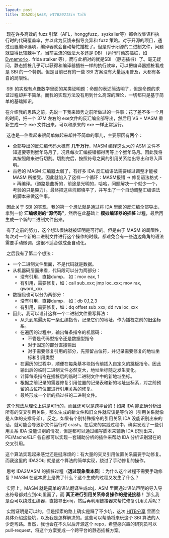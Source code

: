 ```yaml
---
layout: post
title: IDA2Obj&#58; HITB2021Sin Talk

---
```


​		现在许多高效的 fuzz 引擎（AFL，honggfuzz，syzkaller等）都会收集语料执行时的代码覆盖率，并以此为反馈来指导变异和 fuzz 策略。对于开源的项目，通过设置编译选项，编译器就会自动帮忙插桩了。但是对于闭源的二进制文件，问题就显得比较棘手了。当前主流的做法大多还是 DBI （运行时动态插桩，如 [Dynamorio]([dynamorio](https://github.com/DynamoRIO/dynamorio))，frida stalker 等）。而与此相对的就是SBI （静态插桩）了。毫无疑问，静态插桩几乎可以获得和编译器插桩一样的执行效率，可以把编译器插桩看成是 SBI 的一个特例。但是目前已有的一些 SBI 方案没有大量运用普及，大都有各自的局限性。

​		SBI 的实现有点像数学里面的某类证明题：命题的表述简洁明了，但是命题的求证过程却并不简单。而我的实现方法没有用到什么高深的理论，一切都只是基于简单的基础知识。

​		在介绍我的思路之前，先说一下我来趋势之前所做过的一件事：花了差不多一个月的时间，把一个 37M 左右的 exe文件的反汇编全部导出，然后用 VS + MASM 重新生成一个 exe 文件出来，可以和原来的 exe 一样正常运行。

​		这也是一件看起来很简单做起来却并不简单的事儿，主要原因有两个：

- 全部导出的反汇编代码大概有 __几千万行__，MASM 编译这么大的 ASM 文件不知道要等到猴年马月了，况且每次汇编报错都得再等上个猴年马月。因此我将其按照段来进行切割。切割完后，按照符号之间的引用关系给出导出和导入声明。
- 古老的 MASM 汇编器太弱了，有好多 IDA 反汇编语法需要经过调整才能被 MASM 所接受。因此就陷入了这样一个循环：MASM报错 -> 修复语法格式 -> 再编译。（道路是曲折的，前途是光明的，哈哈，问题解决一个就少一个，考验的只是毅力）。最终把这些坑都填平了，并写出了一个自动调整汇编语法的脚本来做这件事。

​		因此关于 SBI 的实现，我的第一个想法就是通过将 IDA 里面的反汇编全部导出，拿到一份 __汇编级别的“源代码”__，然后在此基础上 __模拟编译器的插桩__ 过程，最后再生成一个新的二进制文件出来。

​		有了之前的努力，这个想法很快就被证明是可行的。但是由于 MASM 的局限性，每次对一个新的二进制文件进行这个操作的时候，都难免会有一些边边角角的语法需要手动微调，这很不适合做成全自动化。

​		之后我有了第二个想法：

- 一个二进制文件里面，不是代码就是数据。
- 从机器码层面来看，代码段可以分为两部分：
  - 没有引用，直接dump， 如：mov eax, 1
  - 有引用，需要修复，如：call sub_xxx; jmp loc_xxx; mov rax, qword_xxx 
- 数据段也可以分为两部分：
  - 没有引用，直接dump， 如：db 0,1,2,3
  - 有引用，需要修复，如：dq offset sub_xxx; dd rva loc_xxx
- 因此，我可以设计这样一个二进制文件重写算法：
  - 从头到尾遍历每一条汇编指令，记录它们的地址，作为插桩之前的旧坐标系。
  - 在遍历的过程中，输出每条指令的机器码：
    - 不管是代码型指令还是数据型指令
    - 对于固定的部分直接输出
    - 对于需要修复引用的部分，先预留占位符，并记录需要修复的地址坐标和引用类型
  - 在遍历的过程中，顺便在每条基本块指令前插入自定义的跳板指令。因此输出后的临时二进制文件必然变大，地址坐标随之发生变化。
  - 计算每条指令在插桩后的临时二进制文件中的新地址坐标。
  - 根据之前记录的需要修复引用位置的记录表和新的地址坐标系，对之前预留的占位符位置进行引用关系的修复。
  - 最终形成一个新的插过桩的二进制文件。

​		这个想法从理论上讲是可行的，而且还可以是跨平台的！如果 IDA 能正确分析出所有的交叉引用关系，那么生成的新文件和旧文件就应该是等价的（引用关系就像是人体的支撑骨架）。反之，如果有个别特殊指令的引用关系 IDA 没能识别出来的话，就可能会导致新文件运行时 crash。在后来的实践过程中，确实发现了一些引用关系 IDA 没能识别的情况，但是都可以通过编写脚本来辅助 IDA 识别出来，PE/Macho/ELF 各自都可以实现一套辅助分析的插件来帮助 IDA 分析识别潜在的交叉引用。

​		这个算法实现起来感觉还是挺麻烦的：有大量的交叉引用位置关系需要手动修复。而我这里的 IDA2Obj 就是这个算法的简单实现，绕过了手动修复的操作。

​		思考 IDA2MASM 的插桩过程（__透过现象看本质__）：为什么这个过程不需要手动修复？MASM 在这本质上是做了什么？这个生成的过程又发生了什么？

​		实际上，MASM 就是简单的语法翻译生成obj，ASM 里面通过语法声明的导入导出符号都对应到obj里面了。而 __真正进行引用关系修复操作的是链接器！__ 那么我是否可以绕过汇编器，直接导出obj，然后再利用链接器来帮忙修复引用关系呢？

​		实践证明是可以的。但是探索的路上确实是踩了不少坑，这次 [HITB分享](https://conference.hitb.org/hitbsecconf2021sin/sessions/ida2obj-static-binary-instrumentation-on-steroids/) 里面会具体介绍这些坑，以及我是怎样解决的。这些可以帮助将来玩这个 SBI 算法的人少走弯路。当然，我也会在不久以后开源这个 repo，希望感兴趣的研究员可以 pull-request，将这个方案变成一个跨平台的静态插桩方案。

